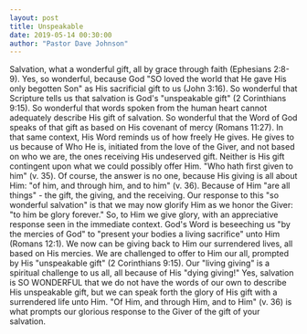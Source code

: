 ```yaml
---
layout: post
title: Unspeakable
date: 2019-05-14 00:30:00
author: "Pastor Dave Johnson"
---
```


Salvation, what a wonderful gift, all by grace through faith (Ephesians 2:8-9). Yes, so wonderful, because God "SO loved the world that He gave His only begotten Son" as His sacrificial gift to us (John 3:16). So wonderful that Scripture tells us that salvation is God's "unspeakable gift" (2 Corinthians 9:15). So wonderful that words spoken from the human heart cannot adequately describe His gift of salvation. So wonderful that the Word of God speaks of that gift as based on His covenant of mercy (Romans 11:27). In that same context, His Word reminds us of how freely He gives. He gives to us because of Who He is, initiated from the love of the Giver, and not based on who we are, the ones receiving His undeserved gift. Neither is His gift contingent upon what we could possibly offer Him. "Who hath first given to him" (v. 35). Of course, the answer is no one, because His giving is all about Him: "of him, and through him, and to him" (v. 36). Because of Him "are all things" - the gift, the giving, and the receiving. Our response to this "so wonderful salvation" is that we may now glorify Him as we honor the Giver: "to him be glory forever." So, to Him we give glory, with an appreciative response seen in the immediate context. God's Word is beseeching us "by the mercies of God" to "present your bodies a living sacrifice" unto Him (Romans 12:1). We now can be giving back to Him our surrendered lives, all based on His mercies. We are challenged to offer to Him our all, prompted by His "unspeakable gift" (2 Corinthians 9:15). Our "living giving" is a spiritual challenge to us all, all because of His "dying giving!" Yes, salvation is SO WONDERFUL that we do not have the words of our own to describe His unspeakable gift, but we can speak forth the glory of His gift with a surrendered life unto Him. "Of Him, and through Him, and to Him" (v. 36) is what prompts our glorious response to the Giver of the gift of your salvation.
